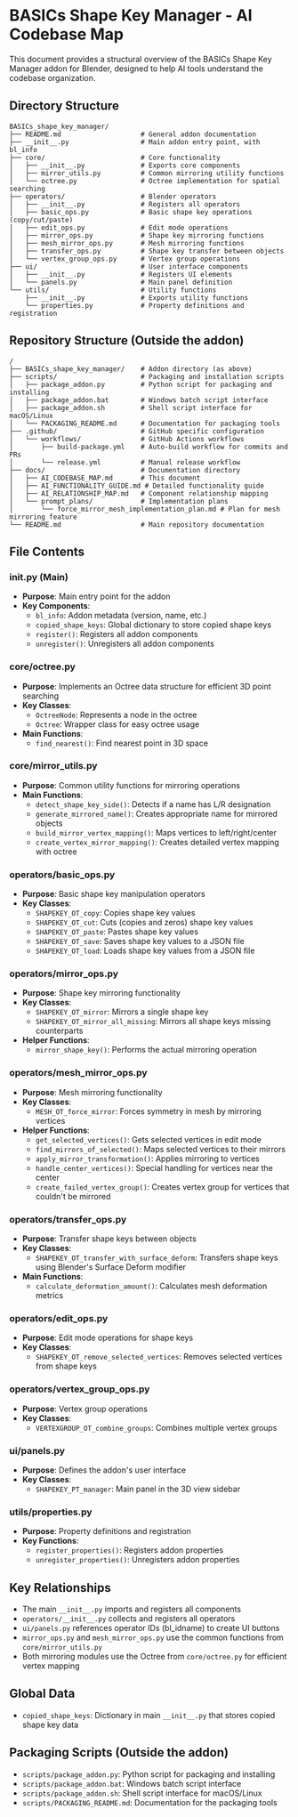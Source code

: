 # BASICs Shape Key Manager - AI Codebase Map

This document provides a structural overview of the BASICs Shape Key Manager addon for Blender, designed to help AI tools understand the codebase organization.

## Directory Structure

```
BASICs_shape_key_manager/
├── README.md                    # General addon documentation
├── __init__.py                  # Main addon entry point, with bl_info
├── core/                        # Core functionality
│   ├── __init__.py              # Exports core components
│   ├── mirror_utils.py          # Common mirroring utility functions
│   └── octree.py                # Octree implementation for spatial searching
├── operators/                   # Blender operators
│   ├── __init__.py              # Registers all operators
│   ├── basic_ops.py             # Basic shape key operations (copy/cut/paste)
│   ├── edit_ops.py              # Edit mode operations
│   ├── mirror_ops.py            # Shape key mirroring functions
│   ├── mesh_mirror_ops.py       # Mesh mirroring functions
│   ├── transfer_ops.py          # Shape key transfer between objects
│   └── vertex_group_ops.py      # Vertex group operations
├── ui/                          # User interface components
│   ├── __init__.py              # Registers UI elements
│   └── panels.py                # Main panel definition
└── utils/                       # Utility functions
    ├── __init__.py              # Exports utility functions
    └── properties.py            # Property definitions and registration
```

## Repository Structure (Outside the addon)

```
/
├── BASICs_shape_key_manager/    # Addon directory (as above)
├── scripts/                     # Packaging and installation scripts
│   ├── package_addon.py         # Python script for packaging and installing
│   ├── package_addon.bat        # Windows batch script interface
│   ├── package_addon.sh         # Shell script interface for macOS/Linux
│   └── PACKAGING_README.md      # Documentation for packaging tools
├── .github/                     # GitHub specific configuration
│   └── workflows/               # GitHub Actions workflows
│       ├── build-package.yml    # Auto-build workflow for commits and PRs
│       └── release.yml          # Manual release workflow
├── docs/                        # Documentation directory
│   ├── AI_CODEBASE_MAP.md       # This document
│   ├── AI_FUNCTIONALITY_GUIDE.md # Detailed functionality guide
│   ├── AI_RELATIONSHIP_MAP.md   # Component relationship mapping
│   └── prompt_plans/            # Implementation plans
│       └── force_mirror_mesh_implementation_plan.md # Plan for mesh mirroring feature
└── README.md                    # Main repository documentation
```

## File Contents

### __init__.py (Main)
- **Purpose**: Main entry point for the addon
- **Key Components**:
  - `bl_info`: Addon metadata (version, name, etc.)
  - `copied_shape_keys`: Global dictionary to store copied shape keys
  - `register()`: Registers all addon components
  - `unregister()`: Unregisters all addon components

### core/octree.py
- **Purpose**: Implements an Octree data structure for efficient 3D point searching
- **Key Classes**:
  - `OctreeNode`: Represents a node in the octree
  - `Octree`: Wrapper class for easy octree usage
- **Main Functions**:
  - `find_nearest()`: Find nearest point in 3D space

### core/mirror_utils.py
- **Purpose**: Common utility functions for mirroring operations
- **Main Functions**:
  - `detect_shape_key_side()`: Detects if a name has L/R designation
  - `generate_mirrored_name()`: Creates appropriate name for mirrored objects
  - `build_mirror_vertex_mapping()`: Maps vertices to left/right/center
  - `create_vertex_mirror_mapping()`: Creates detailed vertex mapping with octree

### operators/basic_ops.py
- **Purpose**: Basic shape key manipulation operators
- **Key Classes**:
  - `SHAPEKEY_OT_copy`: Copies shape key values
  - `SHAPEKEY_OT_cut`: Cuts (copies and zeros) shape key values
  - `SHAPEKEY_OT_paste`: Pastes shape key values
  - `SHAPEKEY_OT_save`: Saves shape key values to a JSON file
  - `SHAPEKEY_OT_load`: Loads shape key values from a JSON file

### operators/mirror_ops.py
- **Purpose**: Shape key mirroring functionality
- **Key Classes**:
  - `SHAPEKEY_OT_mirror`: Mirrors a single shape key
  - `SHAPEKEY_OT_mirror_all_missing`: Mirrors all shape keys missing counterparts
- **Helper Functions**:
  - `mirror_shape_key()`: Performs the actual mirroring operation

### operators/mesh_mirror_ops.py
- **Purpose**: Mesh mirroring functionality
- **Key Classes**:
  - `MESH_OT_force_mirror`: Forces symmetry in mesh by mirroring vertices
- **Helper Functions**:
  - `get_selected_vertices()`: Gets selected vertices in edit mode
  - `find_mirrors_of_selected()`: Maps selected vertices to their mirrors
  - `apply_mirror_transformation()`: Applies mirroring to vertices
  - `handle_center_vertices()`: Special handling for vertices near the center
  - `create_failed_vertex_group()`: Creates vertex group for vertices that couldn't be mirrored

### operators/transfer_ops.py
- **Purpose**: Transfer shape keys between objects
- **Key Classes**:
  - `SHAPEKEY_OT_transfer_with_surface_deform`: Transfers shape keys using Blender's Surface Deform modifier
- **Main Functions**:
  - `calculate_deformation_amount()`: Calculates mesh deformation metrics

### operators/edit_ops.py
- **Purpose**: Edit mode operations for shape keys
- **Key Classes**:
  - `SHAPEKEY_OT_remove_selected_vertices`: Removes selected vertices from shape keys

### operators/vertex_group_ops.py
- **Purpose**: Vertex group operations
- **Key Classes**:
  - `VERTEXGROUP_OT_combine_groups`: Combines multiple vertex groups

### ui/panels.py
- **Purpose**: Defines the addon's user interface
- **Key Classes**:
  - `SHAPEKEY_PT_manager`: Main panel in the 3D view sidebar

### utils/properties.py
- **Purpose**: Property definitions and registration
- **Key Functions**:
  - `register_properties()`: Registers addon properties
  - `unregister_properties()`: Unregisters addon properties

## Key Relationships
- The main `__init__.py` imports and registers all components
- `operators/__init__.py` collects and registers all operators
- `ui/panels.py` references operator IDs (bl_idname) to create UI buttons
- `mirror_ops.py` and `mesh_mirror_ops.py` use the common functions from `core/mirror_utils.py`
- Both mirroring modules use the Octree from `core/octree.py` for efficient vertex mapping

## Global Data
- `copied_shape_keys`: Dictionary in main `__init__.py` that stores copied shape key data

## Packaging Scripts (Outside the addon)
- `scripts/package_addon.py`: Python script for packaging and installing
- `scripts/package_addon.bat`: Windows batch script interface
- `scripts/package_addon.sh`: Shell script interface for macOS/Linux
- `scripts/PACKAGING_README.md`: Documentation for the packaging tools 